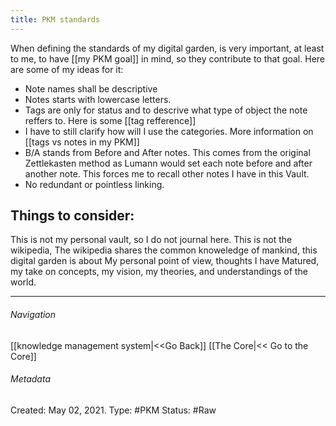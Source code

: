 ```yaml
---
title: PKM standards
---
```

When defining the standards of my digital garden, is very important, at least to me, to have [[my PKM goal]] in mind, so they contribute to that goal. 
Here are some of my ideas for it:
- Note names shall be descriptive
- Notes starts with lowercase letters.
- Tags are only for status and to descrive what type of object the note reffers to. Here is some [[tag refference]]
- I have to still clarify how will I use the categories. More information on [[tags vs notes in my PKM]]
- B/A stands from Before and After notes. This comes from the original Zettlekasten method as Lumann would set each note before and after another note. This forces me to recall other notes I have in this Vault.
- No redundant or pointless linking.

## Things to consider:

This is not my personal vault, so I do not journal here.
This is not the wikipedia, The wikipedia shares the common knoweledge of mankind, this digital garden is about My personal point of view, thoughts I have Matured, my take on concepts, my vision, my theories, and understandings of the world.


---
###### Navigation
[[knowledge management system|<<Go Back]]
[[The Core|<< Go to the Core]]
###### Metadata
Created: May 02, 2021.
Type: #PKM
Status: #Raw

